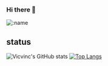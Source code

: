 ### Hi there 👋
![:name](https://count.getloli.com/get/@:vicvinc)

<!--
**vicvinc/vicvinc** is a ✨ _special_ ✨ repository because its `README.md` (this file) appears on your GitHub profile.

Here are some ideas to get you started:

- 🔭 I’m currently working on ...
- 🌱 I’m currently learning ...
- 👯 I’m looking to collaborate on ...
- 🤔 I’m looking for help with ...
- 💬 Ask me about ...
- 📫 How to reach me: ...
- 😄 Pronouns: ...
- ⚡ Fun fact: ...
-->

## status
![Vicvinc's GitHub stats](https://github-readme-stats.vercel.app/api?username=vicvinc&count_private=true)
[![Top Langs](https://github-readme-stats.vercel.app/api/top-langs/?username=vicvinc&layout=compact)](https://github.com/vicvinc/github-readme-stats)


